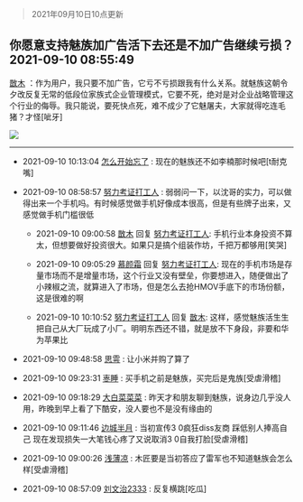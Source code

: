 > 2021年09月10日10点更新
<link rel="stylesheet" href="https://cdn.jsdelivr.net/gh/taotie6/sampleJSON@main/css/photo_show.css">
<meta name="referrer" content="no-referrer" />


 ## 你愿意支持魅族加广告活下去还是不加广告继续亏损？ 2021-09-10 08:55:49

 [㪚木](https://www.coolapk.com/feed/29883766?shareKey=M2VmMTkzZTAyNTYxNjEzYWI4OTY~) ：作为用户，我只要不加广告，它亏不亏损跟我有什么关系。就魅族这朝令夕改反复无常的低段位家族式企业管理模式，它要不死，绝对是对企业战略管理这个行业的侮辱。我只能说，要死快点死，难不成少了它魅屠夫，大家就得吃连毛猪？才怪[呲牙] 

<div class="album">
<img class="img-item" src="https://image.coolapk.com/feed/2021/0126/07/1081091_9a2d85c2_7045_8108@672x378.gif" />
</div>

 ------- 

- 2021-09-10 10:13:04 [怎么开始忘了](uid=1098357) : 现在的魅族还不如李楠那时候吧[t耐克嘴] 

- 2021-09-10 08:58:57 [努力考证打工人](uid=1012180) : 弱弱问一下，以沈哥的实力，可以做得出来一个手机吗。有时候感觉做手机好像成本很高，但是有些牌子出来，又感觉做手机门槛很低 

    - 2021-09-10 09:00:58 [㪚木](uid=1081091) 回复 [努力考证打工人](uid=1012180): 手机行业本身投资不算太，但想要做好投资很大。如果只是搞个组装作坊，千把万都够用[笑哭] 

    - 2021-09-10 09:05:29 [慕颜霜](uid=3801065) 回复 [努力考证打工人](uid=1012180): 现在的手机市场是存量市场而不是增量市场，这个行业又没有壁垒，你要想进入，随便做出了小辣椒之流，就算进入了市场，但是怎么去抢HMOV手底下的市场份额，这是很难的啊 

    - 2021-09-10 10:10:52 [努力考证打工人](uid=1012180) 回复 [㪚木](uid=1081091): 这样，感觉魅族活生生把自己从大厂玩成了小厂。明明东西还不错，就是放不下身段，非要和华为苹果比 

- 2021-09-10 09:48:58 [思雩](uid=6140056) : 让小米并购了算了 

- 2021-09-10 09:23:31 [栆睡](uid=2246713) : 买手机之前是魅族，买完后是鬼族[受虐滑稽] 

- 2021-09-10 09:18:29 [大白菜菜菜](uid=2081020) : 昨天才和朋友聊到魅族，说身边几乎没人用，昨晚到早上看了下酷安，没人要也不是没有缘由的 

- 2021-09-10 09:11:46 [边城半月](uid=2481194) : 当初宣传3 0疯狂diss友商 踩低别人捧高自己 现在发现损失一大笔钱心疼了又说取消3 0自我打脸[受虐滑稽] 

- 2021-09-10 09:00:26 [浅薄凉](uid=1630624) : 木匠要是当初答应了雷军也不知道魅族会怎么样[受虐滑稽] 

- 2021-09-10 08:57:09 [刘文治2333](uid=3626465) : 反复横跳[吃瓜] 

